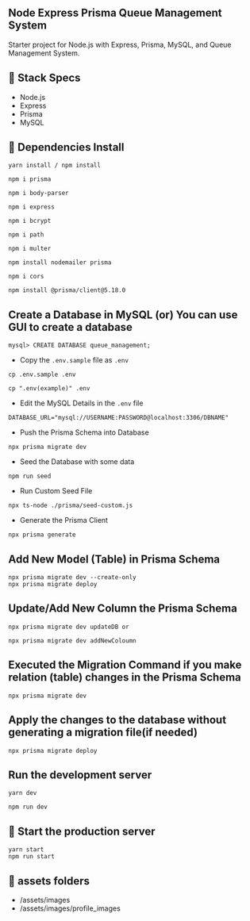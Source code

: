 ## Node Express Prisma Queue Management System

Starter project for Node.js with Express, Prisma, MySQL, and Queue Management System.

## 🍔 Stack Specs

- Node.js
- Express
- Prisma
- MySQL

## 🧬 Dependencies Install

```
yarn install / npm install

npm i prisma

npm i body-parser

npm i express

npm i bcrypt

npm i path

npm i multer

npm install nodemailer prisma

npm i cors

npm install @prisma/client@5.18.0

```

## Create a Database in MySQL (or) You can use GUI to create a database

```
mysql> CREATE DATABASE queue_management;
```

- Copy the `.env.sample` file as `.env`

```
cp .env.sample .env
```

```
cp ".env(example)" .env
```

- Edit the MySQL Details in the `.env` file

```
DATABASE_URL="mysql://USERNAME:PASSWORD@localhost:3306/DBNAME"
```

- Push the Prisma Schema into Database

```
npx prisma migrate dev
```

- Seed the Database with some data

```
npm run seed
```

- Run Custom Seed File

```
npx ts-node ./prisma/seed-custom.js
```

- Generate the Prisma Client

```
npx prisma generate
```

## Add New Model (Table) in Prisma Schema

```
npx prisma migrate dev --create-only
npx prisma migrate deploy

```

## Update/Add New Column the Prisma Schema

```
npx prisma migrate dev updateDB or
```

```
npx prisma migrate dev addNewColoumn
```

## Executed the Migration Command if you make relation (table) changes in the Prisma Schema

```
npx prisma migrate dev
```

## Apply the changes to the database without generating a migration file(if needed)

```
npx prisma migrate deploy
```

## Run the development server

```
yarn dev

npm run dev

```

## 🚀 Start the production server

```
yarn start
npm run start

```

## 🚀 assets folders

- /assets/images
- /assets/images/profile_images

```

```
